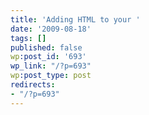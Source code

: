 ```yaml
---
title: 'Adding HTML to your '
date: '2009-08-18'
tags: []
published: false
wp:post_id: '693'
wp_link: "/?p=693"
wp:post_type: post
redirects:
- "/?p=693"
---
```


